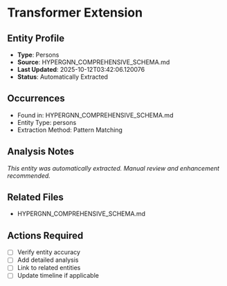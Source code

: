 # Transformer Extension

## Entity Profile
- **Type**: Persons
- **Source**: HYPERGNN_COMPREHENSIVE_SCHEMA.md
- **Last Updated**: 2025-10-12T03:42:06.120076
- **Status**: Automatically Extracted

## Occurrences
- Found in: HYPERGNN_COMPREHENSIVE_SCHEMA.md
- Entity Type: persons
- Extraction Method: Pattern Matching

## Analysis Notes
*This entity was automatically extracted. Manual review and enhancement recommended.*

## Related Files
- HYPERGNN_COMPREHENSIVE_SCHEMA.md

## Actions Required
- [ ] Verify entity accuracy
- [ ] Add detailed analysis
- [ ] Link to related entities
- [ ] Update timeline if applicable
